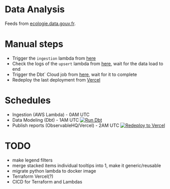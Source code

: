 # Data Analysis

Feeds from [ecologie.data.gouv.fr](https://ecologie.data.gouv.fr/datasets/55f0463d88ee3849f5a46ec1).

# Manual steps

* Trigger the `ingestion` lambda from [here](https://eu-north-1.console.aws.amazon.com/lambda/home?region=eu-north-1#/functions/energy-market-france-ingestion?tab=testing)
* Check the logs of the `upsert` lambda from [here](https://eu-north-1.console.aws.amazon.com/cloudwatch/home?region=eu-north-1#logsV2:log-groups/log-group/$252Faws$252Flambda$252Fenergy-market-france-upsert), wait for the data load to end
* Trigger the Dbt` Cloud job from [here](https://ea043.us1.dbt.com/deploy/70471823412077/projects/70471823414349/jobs/70471823414370), wait for it to complete
* Redeploy the last deployment from [Vercel](https://vercel.com/hugo-carnicellis-projects/energy-data-exploration/deployments)

# Schedules

* Ingestion (AWS Lambda) - 0AM UTC
* Data Modeling (Dbt) - 1AM UTC [![Run Dbt](https://github.com/cubitouch/energy-data-exploration/actions/workflows/run-dbt.yml/badge.svg)](https://github.com/cubitouch/energy-data-exploration/actions/workflows/run-dbt.yml)
* Publish reports (ObservableHQ/Vercel) - 2AM UTC [![Redeploy to Vercel](https://github.com/cubitouch/energy-data-exploration/actions/workflows/redeploy-vercel.yml/badge.svg)](https://github.com/cubitouch/energy-data-exploration/actions/workflows/redeploy-vercel.yml)

# TODO
* make legend filters
* merge stacked items individual tooltips into 1, make it generic/reusable
* migrate python lambda to docker image
* Terraform Vercel(?)
* CICD for Terraform and Lambdas